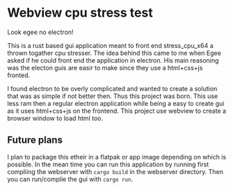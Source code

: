 # Webview cpu stress test

Look egee no electron!

This is a rust based gui application meant to front end stress_cpu_x64 a thrown togather cpu stresser. The idea behind this came to me when Egee asked if he could front end the application in electron. His main reasoning was the electon guis are easir to make since they use a html+css+js fronted.

I found electron to be overly complicated and wanted to create a solution that was as simple if not better then. Thus this project was born. This use less ram then a  regular electron application while being a easy to create gui as it uses html+css+js on the frontend. This project use webview to create a browser window to load html too.

## Future plans

I plan to package this etheir in a flatpak or app image depending on which is possible. In the mean time you can run this application by running first compliing the webserver with `cargo build` in the webserver directory. Then you can run/complie the gui with `cargo run`.
